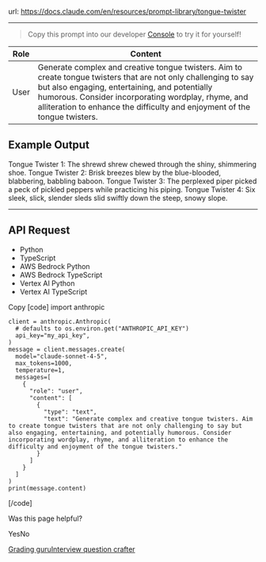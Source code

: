 url: https://docs.claude.com/en/resources/prompt-library/tongue-twister

---

> Copy this prompt into our developer [Console](https://console.anthropic.com/dashboard) to try it for yourself\!

Role| Content
---|---
User| Generate complex and creative tongue twisters. Aim to create tongue twisters that are not only challenging to say but also engaging, entertaining, and potentially humorous. Consider incorporating wordplay, rhyme, and alliteration to enhance the difficulty and enjoyment of the tongue twisters.

## Example Output

Tongue Twister 1:
The shrewd shrew chewed through the shiny, shimmering shoe. Tongue Twister 2:
Brisk breezes blew by the blue-blooded, blabbering, babbling baboon. Tongue Twister 3:
The perplexed piper picked a peck of pickled peppers while practicing his piping. Tongue Twister 4:
Six sleek, slick, slender sleds slid swiftly down the steep, snowy slope.

* * *

## API Request

  * Python
  * TypeScript
  * AWS Bedrock Python
  * AWS Bedrock TypeScript
  * Vertex AI Python
  * Vertex AI TypeScript

Copy
[code]
    import anthropic

    client = anthropic.Anthropic(
      # defaults to os.environ.get("ANTHROPIC_API_KEY")
      api_key="my_api_key",
    )
    message = client.messages.create(
      model="claude-sonnet-4-5",
      max_tokens=1000,
      temperature=1,
      messages=[
        {
          "role": "user",
          "content": [
            {
              "type": "text",
              "text": "Generate complex and creative tongue twisters. Aim to create tongue twisters that are not only challenging to say but also engaging, entertaining, and potentially humorous. Consider incorporating wordplay, rhyme, and alliteration to enhance the difficulty and enjoyment of the tongue twisters."
            }
          ]
        }
      ]
    )
    print(message.content)

[/code]

Was this page helpful?

YesNo

[Grading guru](/en/resources/prompt-library/grading-guru)[Interview question crafter](/en/resources/prompt-library/interview-question-crafter)
